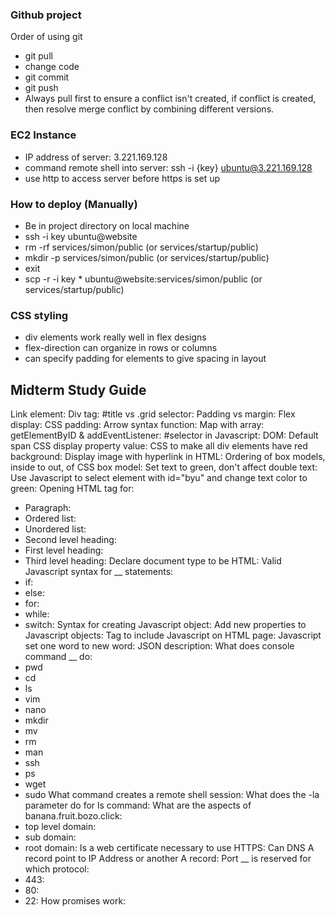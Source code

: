 ### Github project
Order of using git
- git pull
- change code
- git commit
- git push  
- Always pull first to ensure a conflict isn't created, if conflict is created, then resolve merge conflict by combining different versions.
### EC2 Instance
- IP address of server: 3.221.169.128
- command remote shell into server: ssh -i {key} ubuntu@3.221.169.128
- use http to access server before https is set up
### How to deploy (Manually)
- Be in project directory on local machine
- ssh -i key ubuntu@website
- rm -rf services/simon/public  (or services/startup/public)
- mkdir -p services/simon/public (or services/startup/public)
- exit
- scp -r -i key * ubuntu@website:services/simon/public (or services/startup/public)
### CSS styling
- div elements work really well in flex designs
- flex-direction can organize in rows or columns
- can specify padding for elements to give spacing in layout

## Midterm Study Guide
Link element:
Div tag:
#title vs .grid selector:
Padding vs margin:
Flex display:
CSS padding:
Arrow syntax function:
Map with array:
getElementByID & addEventListener:
#selector in Javascript:
DOM:
Default span CSS display property value:
CSS to make all div elements have red background:
Display image with hyperlink in HTML:
Ordering of box models, inside to out, of CSS box model:
Set text to green, don't affect double text:
Use Javascript to select element with id="byu" and change text color to green:
Opening HTML tag for:
- Paragraph:
- Ordered list:
- Unordered list:
- Second level heading:
- First level heading:
- Third level heading:
Declare document type to be HTML:
Valid Javascript syntax for __ statements:
- if:
- else:
- for:
- while:
- switch:
Syntax for creating Javascript object:
Add new properties to Javascript objects:
Tag to include Javascript on HTML page:
Javascript set one word to new word:
JSON description:
What does console command __ do:
- pwd
- cd
- ls
- vim
- nano
- mkdir
- mv
- rm
- man
- ssh
- ps
- wget
- sudo
What command creates a remote shell session:
What does the -la parameter do for ls command:
What are the aspects of banana.fruit.bozo.click:
- top level domain:
- sub domain:
- root domain:
Is a web certificate necessary to use HTTPS:
Can DNS A record point to IP Address or another A record:
Port __ is reserved for which protocol:
- 443:
- 80:
- 22:
How promises work:
